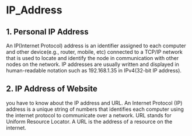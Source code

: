 # IP_Address

## 1. Personal IP Address
An IP(Internet Protocol) address is an identifier assigned to each computer and other device(e.g., router, mobile, etc) connected to a TCP/IP network that is
used to locate and identify the node in communication with other nodes on the network. IP addresses are usually written and displayed in human-readable notation
such as 192.168.1.35 in IPv4(32-bit IP address).



## 2. IP Address of Website
you have to know about the IP address and URL. An Internet Protocol (IP) address is a unique string of numbers that identifies each computer using the internet
protocol to communicate over a network. URL stands for Uniform Resource Locator. A URL is the address of a resource on the internet.
